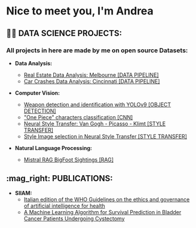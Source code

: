<h1>Nice to meet you, I'm Andrea </h1>

<h2>👨‍💻 DATA SCIENCE PROJECTS:</h2>

<h3>All projects in here are made by me on open source Datasets:</h3>

- <b>Data Analysis:</b>
  - [Real Estate Data Analysis: Melbourne [DATA PIPELINE]](https://github.com/ANDREAaNAPPI/Real-Estate-Analytics-Melbourne)
  - [Car Crashes Data Analysis: Cincinnati [DATA PIPELINE]](https://github.com/ANDREAaNAPPI/Car-Crashes-Analytics-Cincinnati)


- <b>Computer Vision:</b>
  - [Weapon detection and identification with YOLOv9 [OBJECT DETECTION]](https://github.com/ANDREAaNAPPI/Weapon-detector-YOLOv9)
  - ["One Piece" characters classification [CNN]](https://github.com/ANDREAaNAPPI/One-Piece-CNN/tree/main)
  - [Neural Style Transfer: Van Gogh - Picasso - Klimt [STYLE TRANSFER]](https://github.com/ANDREAaNAPPI/Neural-style-transfer-Van-Gogh---Picasso---Klimt)
  - [Style Image selection in Neural Style Transfer [STYLE TRANSFER]](https://github.com/ANDREAaNAPPI/An-Approach-to-Style-Image-Selection-in-Neural-Style-Transfer)


- <b>Natural Language Processing:</b>
  - [Mistral RAG BigFoot Sightings [RAG]](https://github.com/ANDREAaNAPPI/RAG-NLP-bigfoot-sighting)

<h2> :mag_right: PUBLICATIONS:</h2>

- <b>SIIAM:</b>
  - [Italian edition of the WHO Guidelines on the ethics and governance of artificial intelligence for health](https://github.com/ANDREAaNAPPI/SIIAM/blob/main/LG-AI-IT-def_1.pdf)
  - [A Machine Learning Algorithm for Survival Prediction in Bladder Cancer Patients Undergoing Cystectomy](https://github.com/ANDREAaNAPPI/SIIAM/blob/main/A%20Machine%20Learning%20Algorithm%20for%20Survival%20Prediction%20in%20Bladder%20Cancer%20Patients%20undergoing%20Cystectomy.pdf)
